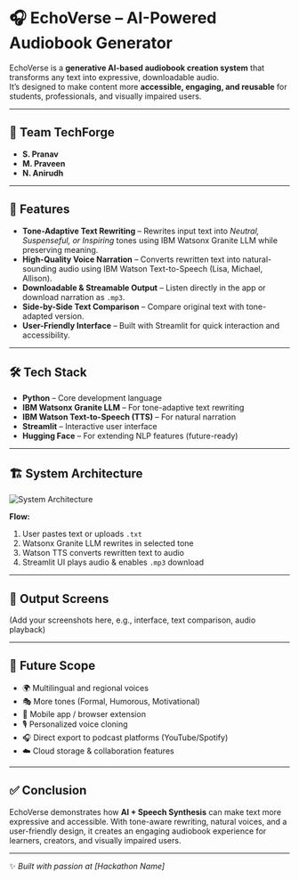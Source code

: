 # 🎧 EchoVerse – AI-Powered Audiobook Generator  

EchoVerse is a **generative AI-based audiobook creation system** that transforms any text into expressive, downloadable audio.  
It’s designed to make content more **accessible, engaging, and reusable** for students, professionals, and visually impaired users.  

---

## 👥 Team TechForge  
- **S. Pranav**  
- **M. Praveen**  
- **N. Anirudh**  

---

## 🚀 Features  
- **Tone-Adaptive Text Rewriting** – Rewrites input text into *Neutral, Suspenseful, or Inspiring* tones using IBM Watsonx Granite LLM while preserving meaning.  
- **High-Quality Voice Narration** – Converts rewritten text into natural-sounding audio using IBM Watson Text-to-Speech (Lisa, Michael, Allison).  
- **Downloadable & Streamable Output** – Listen directly in the app or download narration as `.mp3`.  
- **Side-by-Side Text Comparison** – Compare original text with tone-adapted version.  
- **User-Friendly Interface** – Built with Streamlit for quick interaction and accessibility.  

---

## 🛠️ Tech Stack  
- **Python** – Core development language  
- **IBM Watsonx Granite LLM** – For tone-adaptive text rewriting  
- **IBM Watson Text-to-Speech (TTS)** – For natural narration  
- **Streamlit** – Interactive user interface  
- **Hugging Face** – For extending NLP features (future-ready)  

---

## 🏗️ System Architecture  
![System Architecture](path-to-your-architecture-diagram.png)  

**Flow:**  
1. User pastes text or uploads `.txt`  
2. Watsonx Granite LLM rewrites in selected tone  
3. Watson TTS converts rewritten text to audio  
4. Streamlit UI plays audio & enables `.mp3` download  

---

## 📸 Output Screens  
(Add your screenshots here, e.g., interface, text comparison, audio playback)  

---

## 🔮 Future Scope  
- 🌍 Multilingual and regional voices  
- 🎭 More tones (Formal, Humorous, Motivational)  
- 📱 Mobile app / browser extension  
- 🎙️ Personalized voice cloning  
- 🎧 Direct export to podcast platforms (YouTube/Spotify)  
- ☁️ Cloud storage & collaboration features  

---

## ✅ Conclusion  
EchoVerse demonstrates how **AI + Speech Synthesis** can make text more expressive and accessible. With tone-aware rewriting, natural voices, and a user-friendly design, it creates an engaging audiobook experience for learners, creators, and visually impaired users.  

---

✨ *Built with passion at [Hackathon Name]*  

